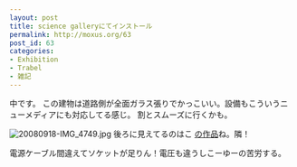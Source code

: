```yaml
---
layout: post
title: science galleryにてインストール
permalink: http://moxus.org/63
post_id: 63
categories: 
- Exhibition
- Trabel
- 雑記
---
```


中です。
この建物は道路側が全面ガラス張りでかっこいい。設備もこういうニューメディアにも対応してる感じ。
割とスムーズに行くかも。


![20080918-IMG_4749.jpg](/images/20080918-IMG_4749.jpg)
後ろに見えてるのはこ
[の作品](http://jp.makezine.com/blog/2008/07/neural_network_sculpture_1.html)ね。隣！

電源ケーブル間違えてソケットが足りん！電圧も違うしこーゆーの苦労する。